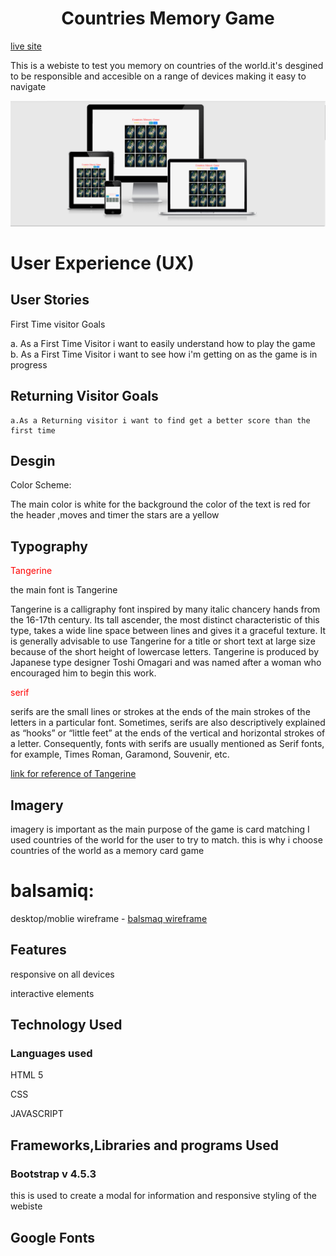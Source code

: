 

<h1 style="text-align: center">Countries Memory Game</h1>

[live site](https://tomfinnegan.github.io/Memory-game/)

<P>This is a webiste to test you memory on countries of the world.it's desgined to be responsible and accesible on a range of devices making it easy to navigate</P>

<img src="images/newmemorgame.PNG" alt="memory game">

<h1>User Experience (UX)</h1>

>
  <h2>User Stories</h2>

   First Time visitor Goals 

   a. As a First Time Visitor i want to easily understand  how to play the game  
   b. As a First Time Visitor i want to see how i'm getting on as the game is in progress 


  <h2>Returning Visitor Goals</h2>
  
    a.As a Returning visitor i want to find get a better score than the first time 
   
  <h2>Desgin</h2>

  Color Scheme:

  The main color is white for the background the color of the text is red for the header ,moves and timer the stars are a yellow





<h2>Typography</h2>

<p style="color:red;">Tangerine</p>
the main font is Tangerine
 </p>
 Tangerine is a calligraphy font inspired by many italic chancery hands from the 16-17th century. Its tall ascender, the most distinct characteristic of this type, takes a wide line space between lines and gives it a graceful texture. It is generally advisable to use Tangerine for a title or short text at large size because of the short height of lowercase letters. Tangerine is produced by Japanese type designer Toshi Omagari and was named after a woman who encouraged him to begin this work.

<p style="color:red;">serif</p>
serifs are the small lines or strokes at the ends of the main strokes of the letters in a particular font. Sometimes, serifs are also descriptively explained as “hooks” or “little feet” at the ends of the vertical and horizontal strokes of a letter. Consequently, fonts with serifs are usually mentioned as Serif fonts, for example, Times Roman, Garamond, Souvenir, etc. 

[link for reference of Tangerine](https://www.1001fonts.com/tangerine-font.html)

<h2>Imagery</h2>
 
 imagery is important as the main purpose of the game is card matching
  I used countries of the world for the user to try to match. this is 
  why i choose countries of the world as a memory card game 


<h1>balsamiq:</h1>

 desktop/moblie wireframe - [balsmaq wireframe](https://balsamiq.cloud/spx8hwa/pqxt7gg/r2278)

<h2>Features</h2>

responsive on all devices

interactive elements

<h2>Technology Used</h2>

<h3>Languages used</h3>

HTML 5

CSS

JAVASCRIPT

<h2>Frameworks,Libraries and programs Used</h2>

<h3>Bootstrap v 4.5.3</h3>
this is used to create a modal for information and responsive styling of the webiste

<h2>Google Fonts</h2>
